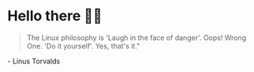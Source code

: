 # Hello there 👋🏻

> The Linux philosophy is 'Laugh in the face of danger'. Oops! Wrong One. 'Do it yourself'. Yes, that's it." 

\- Linus Torvalds
